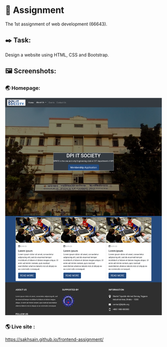 # 📝 Assignment
The 1st assignment of web development (66643).

## ✒️ Task:
Design a website using HTML, CSS and Bootstrap.

## 🖼️ Screenshots:
### 🌏 Homepage:
![Homepage](screenshots/screenshot.png)

### 🌎 Live site : 
<a href="https://sakhsain.github.io/frontend-assignment">https://sakhsain.github.io/frontend-assignment/</a>
